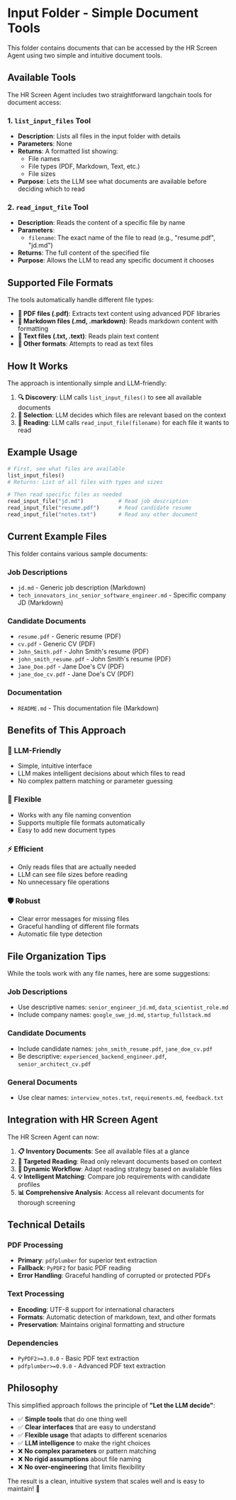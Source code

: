 # Input Folder - Simple Document Tools

This folder contains documents that can be accessed by the HR Screen Agent using two simple and intuitive document tools.

## Available Tools

The HR Screen Agent includes two straightforward langchain tools for document access:

### 1. `list_input_files` Tool
- **Description**: Lists all files in the input folder with details
- **Parameters**: None
- **Returns**: A formatted list showing:
  - File names
  - File types (PDF, Markdown, Text, etc.)
  - File sizes
- **Purpose**: Lets the LLM see what documents are available before deciding which to read

### 2. `read_input_file` Tool
- **Description**: Reads the content of a specific file by name
- **Parameters**: 
  - `filename`: The exact name of the file to read (e.g., "resume.pdf", "jd.md")
- **Returns**: The full content of the specified file
- **Purpose**: Allows the LLM to read any specific document it chooses

## Supported File Formats

The tools automatically handle different file types:
- **📄 PDF files (.pdf)**: Extracts text content using advanced PDF libraries
- **📝 Markdown files (.md, .markdown)**: Reads markdown content with formatting
- **📃 Text files (.txt, .text)**: Reads plain text content
- **🔧 Other formats**: Attempts to read as text files

## How It Works

The approach is intentionally simple and LLM-friendly:

1. **🔍 Discovery**: LLM calls `list_input_files()` to see all available documents
2. **🎯 Selection**: LLM decides which files are relevant based on the context
3. **📖 Reading**: LLM calls `read_input_file(filename)` for each file it wants to read

## Example Usage

```python
# First, see what files are available
list_input_files()
# Returns: List of all files with types and sizes

# Then read specific files as needed
read_input_file("jd.md")           # Read job description
read_input_file("resume.pdf")      # Read candidate resume  
read_input_file("notes.txt")       # Read any other document
```

## Current Example Files

This folder contains various sample documents:

### Job Descriptions
- `jd.md` - Generic job description (Markdown)
- `tech_innovators_inc_senior_software_engineer.md` - Specific company JD (Markdown)

### Candidate Documents  
- `resume.pdf` - Generic resume (PDF)
- `cv.pdf` - Generic CV (PDF)
- `John_Smith.pdf` - John Smith's resume (PDF)
- `john_smith_resume.pdf` - John Smith's resume (PDF)
- `Jane_Doe.pdf` - Jane Doe's CV (PDF)
- `jane_doe_cv.pdf` - Jane Doe's CV (PDF)

### Documentation
- `README.md` - This documentation file (Markdown)

## Benefits of This Approach

### 🎯 **LLM-Friendly**
- Simple, intuitive interface
- LLM makes intelligent decisions about which files to read
- No complex pattern matching or parameter guessing

### 🔧 **Flexible**
- Works with any file naming convention
- Supports multiple file formats automatically
- Easy to add new document types

### ⚡ **Efficient**
- Only reads files that are actually needed
- LLM can see file sizes before reading
- No unnecessary file operations

### 🛡️ **Robust**
- Clear error messages for missing files
- Graceful handling of different file formats
- Automatic file type detection

## File Organization Tips

While the tools work with any file names, here are some suggestions:

### Job Descriptions
- Use descriptive names: `senior_engineer_jd.md`, `data_scientist_role.md`
- Include company names: `google_swe_jd.md`, `startup_fullstack.md`

### Candidate Documents
- Include candidate names: `john_smith_resume.pdf`, `jane_doe_cv.pdf`
- Be descriptive: `experienced_backend_engineer.pdf`, `senior_architect_cv.pdf`

### General Documents
- Use clear names: `interview_notes.txt`, `requirements.md`, `feedback.txt`

## Integration with HR Screen Agent

The HR Screen Agent can now:

1. **📋 Inventory Documents**: See all available files at a glance
2. **🎯 Targeted Reading**: Read only relevant documents based on context
3. **🔄 Dynamic Workflow**: Adapt reading strategy based on available files
4. **💡 Intelligent Matching**: Compare job requirements with candidate profiles
5. **📊 Comprehensive Analysis**: Access all relevant documents for thorough screening

## Technical Details

### PDF Processing
- **Primary**: `pdfplumber` for superior text extraction
- **Fallback**: `PyPDF2` for basic PDF reading
- **Error Handling**: Graceful handling of corrupted or protected PDFs

### Text Processing
- **Encoding**: UTF-8 support for international characters
- **Formats**: Automatic detection of markdown, text, and other formats
- **Preservation**: Maintains original formatting and structure

### Dependencies
- `PyPDF2>=3.0.0` - Basic PDF text extraction
- `pdfplumber>=0.9.0` - Advanced PDF text extraction

## Philosophy

This simplified approach follows the principle of **"Let the LLM decide"**:

- ✅ **Simple tools** that do one thing well
- ✅ **Clear interfaces** that are easy to understand
- ✅ **Flexible usage** that adapts to different scenarios
- ✅ **LLM intelligence** to make the right choices
- ❌ **No complex parameters** or pattern matching
- ❌ **No rigid assumptions** about file naming
- ❌ **No over-engineering** that limits flexibility

The result is a clean, intuitive system that scales well and is easy to maintain! 🚀